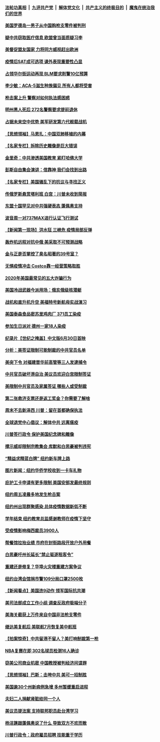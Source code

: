 ####  [法轮功真相](../../../../basic/blob/master/README.md?t=06292202) &nbsp;|&nbsp; [九评共产党](../../../../9ping.md/blob/master/README.md?t=06292202) &nbsp;|&nbsp; [解体党文化](../../../../jtdwh.md/blob/master/README.md?t=06292202)  &nbsp;|&nbsp; [共产主义的终极目的](../../../../gczydzjmd.md/blob/master/README.md?t=06292202) &nbsp;|&nbsp; [魔鬼在统治我们的世界](../../../../mgztzwmdsj.md/blob/master/README.md?t=06292202) 

#### [美国罗德岛一男子从中国购枪支零件被判刑](../pages/nsc412/n12218503.md?t=06292202) 

#### [疑中共窃取医疗信息 欧盟曾当面质疑习李](../pages/nsc412/n12219204.md?t=06292202) 

#### [美督促盟友国家 力将同方威视赶出欧洲](../pages/nsc412/n12217695.md?t=06292202) 

#### [疫情后SAT成可选项  课外表现重要性凸显](../pages/nsc412/n12218516.md?t=06292202) 

#### [占领华尔街运动再现 BLM要求削警10亿预算](../pages/nsc412/n12218559.md?t=06292202) 

#### [李少敏：ACA-5滋生种族偏见      所有人都将受害](../pages/nsc412/n12218783.md?t=06292202) 

#### [枪击案上升 警察对如何执法感困惑](../pages/nsc412/n12218514.md?t=06292202) 

#### [明州黑人死后 272名警察要求提前退休](../pages/nsc412/n12218512.md?t=06292202) 

#### [占据未来空中优势 美军研发第六代舰载战机](../pages/nsc412/n12218407.md?t=06292202) 

#### [【思想领袖】马恩扎：中国双肺移植的内幕](../pages/nsc412/n12047397.md?t=06292202) 

#### [【名家专栏】拆除历史雕像是巨大错误](../pages/nsc412/n12216707.md?t=06292202) 

#### [金里奇：中共渗透美国教育 紧盯哈佛大学](../pages/nsc412/n12217783.md?t=06292202) 

#### [彭斯自由集会演讲：信靠神 我们会找到出路](../pages/nsc412/n12217902.md?t=06292202) 

#### [【名家专栏】美国骚乱下的抗议与寻找正义](../pages/nsc412/n12216737.md?t=06292202) 

#### [传俄罗斯悬赏塔利班 白宫：川普未收到简报](../pages/nsc412/n12217600.md?t=06292202) 

#### [东盟十国罕见对中共强硬表态 蓬佩奥支持](../pages/nsc412/n12217571.md?t=06292202) 

#### [波音周一对737MAX进行认证飞行测试](../pages/nsc412/n12217519.md?t=06292202) 

#### [【新闻第一现场】洪水狂 三峡危 疫情局部反弹](../pages/nsc412/n12217350.md?t=06292202) 

#### [轰炸机远程对抗中俄 美采取不可预测战略](../pages/nsc412/n12205278.md?t=06292202) 

#### [金与正是否掌控了臭名昭著的39号室？](../pages/nsc412/n12217251.md?t=06292202) 

#### [无惧疫情冲击 Costco靠一经营策略取胜](../pages/nsc412/n12208222.md?t=06292202) 

#### [2020年美国最常见的五大诈骗行为](../pages/nsc412/n12216881.md?t=06292202) 

#### [美国冷战武器今派用场：俄亥俄级核潜艇](../pages/nsc412/n12216507.md?t=06292202) 

#### [战机和直升机升空 美福特号新航母实战演习](../pages/nsc412/n12216326.md?t=06292202) 

#### [美国泰森食品密苏里鸡肉厂 371员工染疫](../pages/nsc412/n12216590.md?t=06292202) 

#### [参加生日派对 德州一家18人染疫](../pages/nsc412/n12216533.md?t=06292202) 

#### [纪录片【世纪之掩盖】中文版6月30日首映](../pages/nsc412/n12216557.md?t=06292202) 

#### [分析：美签证限制可能制裁的中共官员名单](../pages/nsc412/n12216563.md?t=06292202) 

#### [美突下令 对福建晋华前高管等三人发逮捕令](../pages/nsc412/n12216296.md?t=06292202) 

#### [中共官员破坏港自治 美议员欢迎白宫限制签证](../pages/nsc412/n12216313.md?t=06292202) 

#### [美限制中共官员及家属签证 哪些人或受制裁](../pages/nsc412/n12216208.md?t=06292202) 

#### [第二张救济支票还是返工奖金？你需要了解啥](../pages/nsc412/n12216185.md?t=06292202) 

#### [周末不去新泽西 川普：留在首都确保执法](../pages/nsc412/n12216075.md?t=06292202) 

#### [全球退党中心倡议：解体中共 远离瘟疫](../pages/nsc412/n12214964.md?t=06292202) 

#### [川普签行政令 保护美国纪念碑和雕像](../pages/nsc412/n12216036.md?t=06292202) 

#### [撑示威却限制宗教集会 库默和白思豪被判违宪](../pages/nsc412/n12215498.md?t=06292202) 

#### [“精益求精蓝白牌”  纽约新车牌上路](../pages/nsc412/n12215514.md?t=06292202) 

#### [图片新闻：纽约华侨学校收到一卡车礼物](../pages/nsc412/n12215479.md?t=06292202) 

#### [庇护工卡申请有更多限制 美国安部发最终规则](../pages/nsc412/n12215484.md?t=06292202) 

#### [纽约周五凌晨多地发生枪击案](../pages/nsc412/n12215489.md?t=06292202) 

#### [纽约州出现群聚感染  总体疫情数据新低不断](../pages/nsc412/n12215492.md?t=06292202) 

#### [学年结束   纽约教育总监感谢教师在疫情下坚守](../pages/nsc412/n12215495.md?t=06292202) 

#### [受疫情影响梅西裁员3900人](../pages/nsc412/n12215504.md?t=06292202) 

#### [帮餐馆拉抬业绩 市府在封街路段开放户外用餐](../pages/nsc412/n12215506.md?t=06292202) 

#### [白思豪吁州长延长“禁止驱逐租客令”](../pages/nsc412/n12215511.md?t=06292202) 

#### [重建还是修复？华埠火灾楼重建方案争议](../pages/nsc412/n12215517.md?t=06292202) 

#### [纽约台湾会馆捐市警109分局口罩2500枚](../pages/nsc412/n12215522.md?t=06292202) 

#### [【新闻看点】美国连9动作 领军国际抗共潮](../pages/nsc412/n12215121.md?t=06292202) 

#### [美司法部成立工作小组 调查反政府极端分子](../pages/nsc412/n12215788.md?t=06292202) 

#### [美海关截获上万件来自中国非法枪支零件](../pages/nsc412/n12215668.md?t=06292202) 

#### [继达美复航后 美联航7月恢复美中航班](../pages/nsc412/n12215347.md?t=06292202) 

#### [【拍案惊奇】中共留港不留人？美打响制裁第一枪](../pages/nsc412/n12215438.md?t=06292202) 

#### [NBA复赛在即  302名球员检测16人确诊](../pages/nsc412/n12215540.md?t=06292202) 

#### [窃美公司商业机密 中国教授被判经济间谍罪](../pages/nsc412/n12215195.md?t=06292202) 

#### [【思想领袖】巴斯：击垮中共 美可一招制胜](../pages/nsc412/n12033990.md?t=06292202) 

#### [美国逾30个州新病例急增 多州暂缓重启进程](../pages/nsc412/n12215188.md?t=06292202) 

#### [夫妇二人捐献肾脏给同一个人](../pages/nsc412/n12215205.md?t=06292202) 

#### [美议员提法案 支持联邦职员赴台湾学习](../pages/nsc412/n12215108.md?t=06292202) 

#### [杨洁篪跟蓬佩奥说了什么 导致双方不欢而散](../pages/nsc412/n12214937.md?t=06292202) 

#### [川普行政令：政府雇员招聘 技能重于学历](../pages/nsc412/n12214994.md?t=06292202) 

